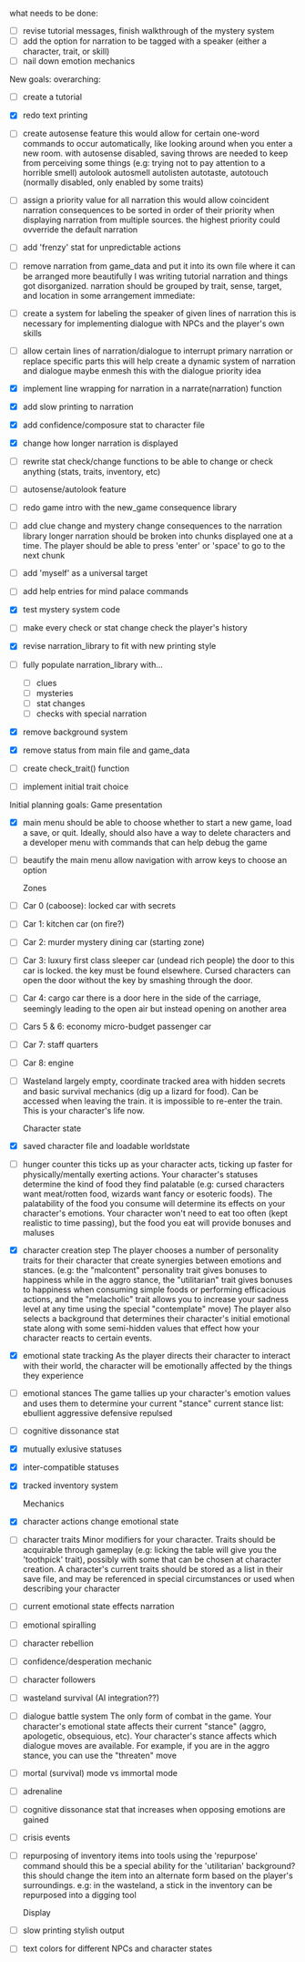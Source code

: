 what needs to be done:
- [ ] revise tutorial messages, finish walkthrough of the mystery system
- [ ] add the option for narration to be tagged with a speaker (either a character, trait, or skill)
- [ ] nail down emotion mechanics

New goals:
    overarching:
- [ ] create a tutorial
- [x] redo text printing
- [ ] create autosense feature
    this would allow for certain one-word commands to occur automatically, like looking around when you enter a new room. with autosense disabled, saving throws are needed to keep from perceiving some things (e.g: trying not to pay attention to a horrible smell)
    autolook
    autosmell
    autolisten
    autotaste, autotouch (normally disabled, only enabled by some traits)
- [ ] assign a priority value for all narration
    this would allow coincident narration consequences to be sorted in order of their priority when displaying narration from multiple sources. the highest priority could ovverride the default narration
- [ ] add 'frenzy' stat for unpredictable actions
- [ ] remove narration from game_data and put it into its own file where it can be arranged more beautifully
    I was writing tutorial narration and things got disorganized. narration should be grouped by trait, sense, target, and location in some arrangement
    immediate:
- [ ] create a system for labeling the speaker of given lines of narration
    this is necessary for implementing dialogue with NPCs and the player's own skills
- [ ] allow certain lines of narration/dialogue to interrupt primary narration or replace specific parts
    this will help create a dynamic system of narration and dialogue
    maybe enmesh this with the dialogue priority idea
- [x] implement line wrapping for narration in a narrate(narration) function
- [x] add slow printing to narration
- [x] add confidence/composure stat to character file
- [x] change how longer narration is displayed
- [ ] rewrite stat check/change functions to be able to change or check anything (stats, traits, inventory, etc)
- [ ] autosense/autolook feature
- [ ] redo game intro with the new_game consequence library
- [ ] add clue change and mystery change consequences to the narration library
    longer narration should be broken into chunks displayed one at a time. The player should be able to press 'enter' or 'space' to go to the next chunk
- [ ] add 'myself' as a universal target
- [ ] add help entries for mind palace commands
- [x] test mystery system code
- [ ] make every check or stat change check the player's history
- [x] revise narration_library to fit with new printing style
- [ ] fully populate narration_library with...
    - [ ] clues
    - [ ] mysteries
    - [ ] stat changes
    - [ ] checks with special narration
- [x] remove background system
- [x] remove status from main file and game_data
- [ ] create check_trait() function
- [ ] implement initial trait choice




Initial planning goals:
    Game presentation
- [x] main menu
    should be able to choose whether to start a new game, load a save, or quit. Ideally, should also have a way to delete characters and a developer menu with commands that can help debug the game
- [ ] beautify the main menu
    allow navigation with arrow keys to choose an option 

    Zones
- [ ] Car 0 (caboose): locked car with secrets
- [ ] Car 1: kitchen car (on fire?)
- [ ] Car 2: murder mystery dining car (starting zone)
- [ ] Car 3: luxury first class sleeper car (undead rich people)
    the door to this car is locked. the key must be found elsewhere. Cursed characters can open the door without the key by smashing through the door.
- [ ] Car 4: cargo car
    there is a door here in the side of the carriage, seemingly leading to the open air but instead opening on another area
- [ ] Cars 5 & 6: economy micro-budget passenger car
- [ ] Car 7: staff quarters
- [ ] Car 8: engine
- [ ] Wasteland
    largely empty, coordinate tracked area with hidden secrets and basic survival mechanics (dig up a lizard for food). Can be accessed when leaving the train. it is impossible to re-enter the train. This is your character's life now.


    Character state
- [x] saved character file and loadable worldstate
- [ ] hunger counter
    this ticks up as your character acts, ticking up faster for physically/mentally exerting actions. Your character's statuses determine the kind of food they find palatable (e.g: cursed characters want meat/rotten food, wizards want fancy or esoteric foods). The palatability of the food you consume will determine its effects on your character's emotions. Your character won't need to eat too often (kept realistic to time passing), but the food you eat will provide bonuses and maluses
- [x] character creation step
    The player chooses a number of personality traits for their character that create synergies between emotions and stances. (e.g: the "malcontent" personality trait gives bonuses to happiness while in the aggro stance, the "utilitarian" trait gives bonuses to happiness when consuming simple foods or performing efficacious actions, and the "melacholic" trait allows you to increase your sadness level at any time using the special "contemplate" move)
    The player also selects a background that determines their character's initial emotional state along with some semi-hidden values that effect how your character reacts to certain events.
- [x] emotional state tracking
    As the player directs their character to interact with their world, the character will be emotionally affected by the things they experience
- [ ] emotional stances
    The game tallies up your character's emotion values and uses them to determine your current "stance"
    current stance list:
        ebullient
        aggressive
        defensive
        repulsed
- [ ] cognitive dissonance stat
- [x] mutually exlusive statuses
- [x] inter-compatible statuses
- [x] tracked inventory system

    Mechanics
- [x] character actions change emotional state
- [ ] character traits
    Minor modifiers for your character. Traits should be acquirable through gameplay (e.g: licking the table will give you the 'toothpick' trait), possibly with some that can be chosen at character creation. A character's current traits should be stored as a list in their save file, and may be referenced in special circumstances or used when describing your character
- [ ] current emotional state effects narration
- [ ] emotional spiralling
- [ ] character rebellion
- [ ] confidence/desperation mechanic
- [ ] character followers
- [ ] wasteland survival (AI integration??)
- [ ] dialogue battle system
    The only form of combat in the game. Your character's emotional state affects their current "stance" (aggro, apologetic, obsequious, etc).
    Your character's stance affects which dialogue moves are available. For example, if you are in the aggro stance, you can use the "threaten" move
- [ ] mortal (survival) mode vs immortal mode
- [ ] adrenaline
- [ ] cognitive dissonance stat that increases when opposing emotions are gained
- [ ] crisis events
- [ ] repurposing of inventory items into tools using the 'repurpose' command
    should this be a special ability for the 'utilitarian' background?
    this should change the item into an alternate form based on the player's surroundings.
    e.g: in the wasteland, a stick in the inventory can be repurposed into a digging tool

    Display
- [ ] slow printing stylish output
- [ ] text colors for different NPCs and character states
